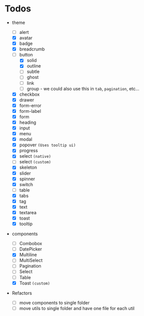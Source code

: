 # Todos

- theme

  - [ ] alert
  - [x] avatar
  - [x] badge
  - [x] breadcrumb
  - [ ] button
    - [x] solid
    - [x] outline
    - [ ] subtle
    - [ ] ghost
    - [ ] link
    - [ ] group - we could also use this in `tab`, `pagination`, etc...
  - [x] checkbox
  - [x] drawer
  - [x] form-error
  - [x] form-label
  - [x] form
  - [x] heading
  - [x] input
  - [x] menu
  - [x] modal
  - [x] popover `(Uses tooltip ui)`
  - [x] progress
  - [x] select `(native)`
  - [ ] select `(custom)`
  - [x] skeleton
  - [x] slider
  - [x] spinner
  - [x] switch
  - [ ] table
  - [x] tabs
  - [x] tag
  - [x] text
  - [x] textarea
  - [x] toast
  - [x] tooltip

- components

  - [ ] Combobox
  - [ ] DatePicker
  - [x] Multiline
  - [ ] MultiSelect
  - [ ] Pagination
  - [ ] Select
  - [ ] Table
  - [x] Toast `(custom)`

- Refactors

  - [ ] move components to single folder
  - [ ] move utils to single folder and have one file for each util
